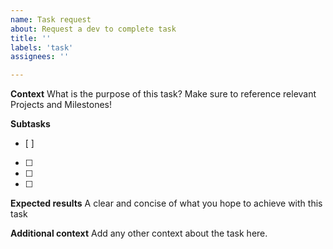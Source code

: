 ```yaml
---
name: Task request
about: Request a dev to complete task
title: ''
labels: 'task'
assignees: ''

---
```


**Context**
What is the purpose of this task?
Make sure to reference relevant Projects and Milestones!

**Subtasks**
- [ ]
- [ ]
- [ ]
- [ ]

**Expected results**
A clear and concise of what you hope to achieve with this task

**Additional context**
Add any other context about the task here.
